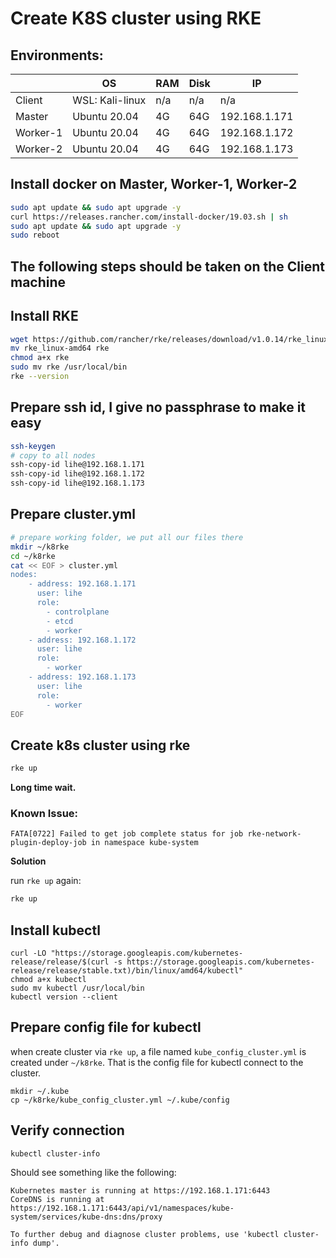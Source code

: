 # Create K8S cluster using RKE

## Environments:

|   | OS | RAM | Disk | IP |
|---|---|---|---|---|
| Client | WSL: Kali-linux | n/a | n/a | n/a |
| Master | Ubuntu 20.04 | 4G | 64G | 192.168.1.171 |
| Worker-1 | Ubuntu 20.04 | 4G | 64G | 192.168.1.172 |
| Worker-2 | Ubuntu 20.04 | 4G | 64G | 192.168.1.173 |

## Install docker on Master, Worker-1, Worker-2
```bash
sudo apt update && sudo apt upgrade -y
curl https://releases.rancher.com/install-docker/19.03.sh | sh
sudo apt update && sudo apt upgrade -y
sudo reboot
```

## **The following steps should be taken on the Client machine**
## Install RKE
```bash
wget https://github.com/rancher/rke/releases/download/v1.0.14/rke_linux-amd64
mv rke_linux-amd64 rke
chmod a+x rke
sudo mv rke /usr/local/bin
rke --version
```

## Prepare ssh id, I give no passphrase to make it easy
```bash
ssh-keygen
# copy to all nodes
ssh-copy-id lihe@192.168.1.171
ssh-copy-id lihe@192.168.1.172
ssh-copy-id lihe@192.168.1.173
```

## Prepare cluster.yml
```bash
# prepare working folder, we put all our files there
mkdir ~/k8rke
cd ~/k8rke
cat << EOF > cluster.yml
nodes:
    - address: 192.168.1.171
      user: lihe
      role:
        - controlplane
        - etcd
        - worker
    - address: 192.168.1.172
      user: lihe
      role:
        - worker
    - address: 192.168.1.173
      user: lihe
      role:
        - worker
EOF
```

## Create k8s cluster using rke
```bash
rke up
```
**Long time wait.**
### Known Issue:
```
FATA[0722] Failed to get job complete status for job rke-network-plugin-deploy-job in namespace kube-system
```
**Solution**

run `rke up` again:
```bash
rke up
```

## Install kubectl
```
curl -LO "https://storage.googleapis.com/kubernetes-release/release/$(curl -s https://storage.googleapis.com/kubernetes-release/release/stable.txt)/bin/linux/amd64/kubectl"
chmod a+x kubectl
sudo mv kubectl /usr/local/bin
kubectl version --client
```

## Prepare config file for kubectl 
when create cluster via `rke up`, a file named `kube_config_cluster.yml` is created under `~/k8rke`. That is the config file for kubectl connect to the cluster.
```
mkdir ~/.kube
cp ~/k8rke/kube_config_cluster.yml ~/.kube/config
```

## Verify connection
```
kubectl cluster-info
```
Should see something like the following:
```
Kubernetes master is running at https://192.168.1.171:6443
CoreDNS is running at https://192.168.1.171:6443/api/v1/namespaces/kube-system/services/kube-dns:dns/proxy

To further debug and diagnose cluster problems, use 'kubectl cluster-info dump'.
```